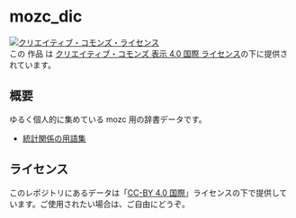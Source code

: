 # mozc_dic

<a rel="license" href="http://creativecommons.org/licenses/by/4.0/"><img alt="クリエイティブ・コモンズ・ライセンス" style="border-width:0" src="https://i.creativecommons.org/l/by/4.0/80x15.png" /></a><br />この 作品 は <a rel="license" href="http://creativecommons.org/licenses/by/4.0/">クリエイティブ・コモンズ 表示 4.0 国際 ライセンス</a>の下に提供されています。

## 概要

ゆるく個人的に集めている mozc 用の辞書データです。

- [統計関係の用語集](mozc-dict-statistics.txt)

## ライセンス

このレポジトリにあるデータは「<a rel="license" href="http://creativecommons.org/licenses/by/4.0/">CC-BY 4.0 国際</a>」ライセンスの下で提供しています。ご使用されたい場合は、ご自由にどうぞ。
